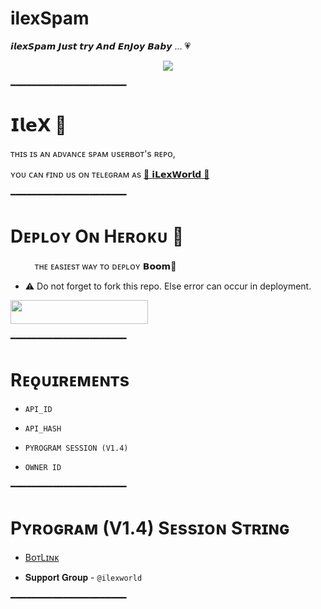 # ilexSpam
𝙞𝙡𝙚𝙭𝙎𝙥𝙖𝙢 𝙅𝙪𝙨𝙩 𝙩𝙧𝙮 𝘼𝙣𝙙 𝙀𝙣𝙅𝙤𝙮 𝘽𝙖𝙗𝙮 ... 💗
<p align="center"><a href="https://t.me/ilexworld"><img src="https://telegra.ph/file/3f25241c076a68f6e7dcf.jpg"></a></p>

━━━━━━━━━━━━━━━━━━━━━━

# 𝗜𝗹𝗲𝗫 🖤
ᴛʜɪs ɪs ᴀɴ ᴀᴅᴠᴀɴᴄᴇ sᴘᴀᴍ ᴜsᴇʀʙᴏᴛ's ʀᴇᴘᴏ, 

ʏᴏᴜ ᴄᴀɴ ғɪɴᴅ ᴜs ᴏɴ ᴛᴇʟᴇɢʀᴀᴍ ᴀs  [🖤 𝗶𝗟𝗲𝘅𝗪𝗼𝗿𝗹𝗱 🖤](https://t.me/op_arnav_singh)

━━━━━━━━━━━━━━━━━━━━━━
# Dᴇᴘʟᴏʏ Oɴ Hᴇʀᴏᴋᴜ​ 🚀
ㅤㅤㅤᴛʜᴇ ᴇᴀsɪᴇsᴛ ᴡᴀʏ ᴛᴏ ᴅᴇᴘʟᴏʏ 𝗕𝗼𝗼𝗺👿

- ⚠️ Do not forget to fork this repo. Else error can occur in deployment.

<p align="left"><a href="https://dashboard.heroku.com/new?template=https://github.com/Xdarnav/ilexSpam"> <img src="https://img.shields.io/badge/Deploy%20To%20Heroku-cyan?style=for-the-badge&logo=heroku" width="220" height="38.45"/></a></p>
━━━━━━━━━━━━━━━━━━━━━━

# Rᴇǫᴜɪʀᴇᴍᴇɴᴛs

- `API_ID`

- `API_HASH`

- `PYROGRAM SESSION (V1.4)`

- `OWNER ID`

━━━━━━━━━━━━━━━━━━━━━━


# Pʏʀᴏɢʀᴀᴍ (V1.4) Sᴇssɪᴏɴ Sᴛʀɪɴɢ

- [BᴏᴛLɪɴᴋ](https://t.me/StringSessionGene_bot)

- 𝐒𝐮𝐩𝐩𝐨𝐫𝐭 𝐆𝐫𝐨𝐮𝐩 - `@ilexworld`

━━━━━━━━━━━━━━━━━━━━━━
